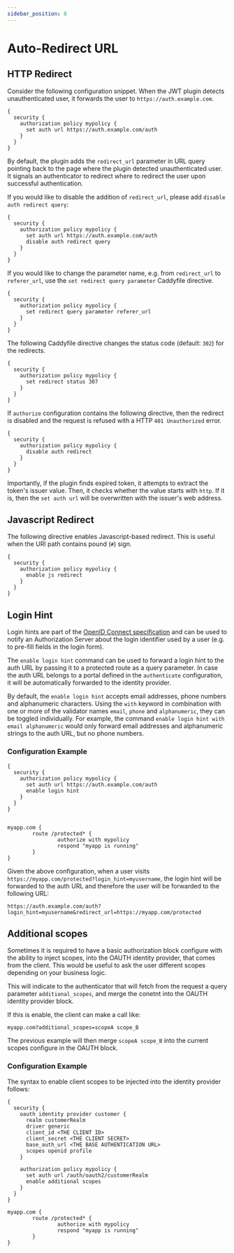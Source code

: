 ```yaml
---
sidebar_position: 8
---
```


# Auto-Redirect URL

## HTTP Redirect

Consider the following configuration snippet. When the JWT plugin detects
unauthenticated user, it forwards the user to `https://auth.example.com`.

```
{
  security {
    authorization policy mypolicy {
      set auth url https://auth.example.com/auth
    }
  }
}
```

By default, the plugin adds the `redirect_url` parameter in URL query
pointing back to the page where the plugin detected unauthenticated user.
It signals an authenticator to redirect where to redirect the user upon
successful authentication.

If you would like to disable the addition of `redirect_url`, please
add `disable auth redirect query`:

```
{
  security {
    authorization policy mypolicy {
      set auth url https://auth.example.com/auth
      disable auth redirect query
    }
  }
}
```

If you would like to change the parameter name, e.g. from `redirect_url`
to `referer_url`, use the `set redirect query parameter` Caddyfile directive.

```
{
  security {
    authorization policy mypolicy {
      set redirect query parameter referer_url
    }
  }
}
```

The following Caddyfile directive changes the status code (default: `302`) for
the redirects.

```
{
  security {
    authorization policy mypolicy {
      set redirect status 307
    }
  }
}
```

If `authorize` configuration contains the following directive, then the redirect
is disabled and the request is refused with a HTTP `401 Unauthorized` error.

```
{
  security {
    authorization policy mypolicy {
      disable auth redirect
    }
  }
}
```

Importantly, if the plugin finds expired token, it attempts to extract the
token's issuer value. Then, it checks whether the value starts with `http`.
If it is, then the `set auth url` will be overwritten with the issuer's
web address.

## Javascript Redirect

The following directive enables Javascript-based redirect. This is useful when
the URI path contains pound (`#`) sign.

```
{
  security {
    authorization policy mypolicy {
      enable js redirect
    }
  }
}
```

## Login Hint

Login hints are part of the
[OpenID Connect specification](https://openid.net/specs/openid-connect-core-1_0.html#rfc.section.3.1.2.1)
and can be used to notify an Authorization Server about the login identifier
used by a user (e.g. to pre-fill fields in the login form).

The `enable login hint` command can be used to forward a login hint to the auth URL by passing it to a protected
route as a query parameter. In case the auth URL belongs to a portal defined in the `authenticate` configuration,
it will be automatically forwarded to the identity provider.

By default, the `enable login hint` accepts email addresses, phone numbers and alphanumeric characters. Using the
`with` keyword in combination with one or more of the validator names `email`, `phone` and `alphanumeric`, they can be
toggled individually. For example, the command `enable login hint with email alphanumeric` would only forward email
addresses and alphanumeric strings to the auth URL, but no phone numbers.

### Configuration Example

```
{
  security {
    authorization policy mypolicy {
      set auth url https://auth.example.com/auth
      enable login hint
    }
  }
}


myapp.com {
        route /protected* {
                authorize with mypolicy
                respond "myapp is running"
        }
}
```

Given the above configuration, when a user visits `https://myapp.com/protected?login_hint=myusername`,
the login hint will be forwarded to the auth URL and therefore the user will be forwarded to the
following URL:

```
https://auth.example.com/auth?login_hint=myusername&redirect_url=https://myapp.com/protected
```

## Additional scopes

Sometimes it is required to have a basic authorization block configure with the ability to inject scopes, into the OAUTH identity provider, that comes from the client. This would be useful to ask the user different scopes depending on your business logic.

This will indicate to the authenticator that will fetch from the request a query parameter `additional_scopes`, and merge the conetnt into the OAUTH identity provider block.

If this is enable, the client can make a call like:

```
myapp.com?additional_scopes=scopeA scope_B
```

The previous example will then merge `scopeA scope_B` into the current scopes configure in the OAUTH block.

### Configuration Example

The syntax to enable client scopes to be injected into the identity provider follows:

```
{
  security {
    oauth identity provider customer {
      realm customerRealm
      driver generic
      client_id <THE CLIENT ID>
      client_secret <THE CLIENT SECRET>
      base_auth_url <THE BASE AUTHENTICATION URL>
      scopes openid profile
    }

    authorization policy mypolicy {
      set auth url /auth/oauth2/customerRealm
      enable additional scopes
    }
  }
}

myapp.com {
        route /protected* {
                authorize with mypolicy
                respond "myapp is running"
        }
}
```

